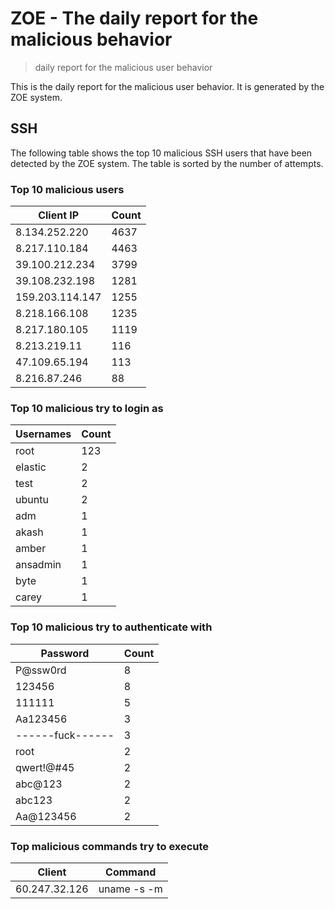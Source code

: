 # ZOE - The daily report for the malicious behavior

> daily report for the malicious user behavior

This is the daily report for the malicious user behavior. It is generated by the ZOE system.

## SSH

The following table shows the top 10 malicious SSH users that have been detected by the ZOE
system. The table is sorted by the number of attempts.

### Top 10 malicious users

| Client IP | Count    |
|-----------|----------|
| 8.134.252.220 | 4637 |
| 8.217.110.184 | 4463 |
| 39.100.212.234 | 3799 |
| 39.108.232.198 | 1281 |
| 159.203.114.147 | 1255 |
| 8.218.166.108 | 1235 |
| 8.217.180.105 | 1119 |
| 8.213.219.11 | 116 |
| 47.109.65.194 | 113 |
| 8.216.87.246 | 88 |

### Top 10 malicious try to login as

| Usernames | Count    |
|-----------|----------|
| root | 123 |
| elastic | 2 |
| test | 2 |
| ubuntu | 2 |
| adm | 1 |
| akash | 1 |
| amber | 1 |
| ansadmin | 1 |
| byte | 1 |
| carey | 1 |

### Top 10 malicious try to authenticate with

| Password | Count    |
|-----------|----------|
| P@ssw0rd | 8 |
| 123456 | 8 |
| 111111 | 5 |
| Aa123456 | 3 |
| ------fuck------ | 3 |
| root | 2 |
| qwert!@#45 | 2 |
| abc@123 | 2 |
| abc123 | 2 |
| Aa@123456 | 2 |

### Top malicious commands try to execute

| Client | Command |
|--------|---------|
| 60.247.32.126 | uname -s -m |
